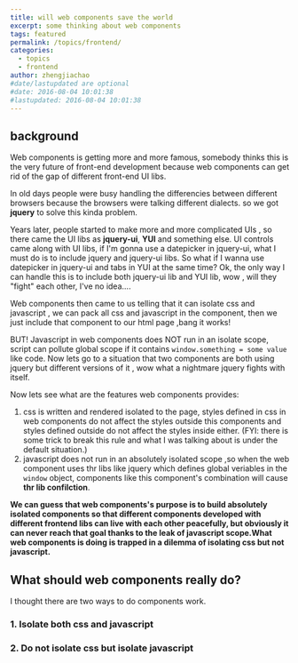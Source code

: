 ```yaml
---
title: will web components save the world
excerpt: some thinking about web components
tags: featured
permalink: /topics/frontend/
categories:
  - topics
  - frontend
author: zhengjiachao
#date/lastupdated are optional
#date: 2016-08-04 10:01:38
#lastupdated: 2016-08-04 10:01:38
---
```


## background ##

Web components is getting more and more famous, somebody thinks this is the very future of front-end development because web components can get rid of the gap of different front-end UI libs.

In old days people were busy handling the differencies between different browsers because the browsers were talking different dialects. so we got **jquery** to solve this kinda problem.

Years later, people started to make more and more complicated UIs , so there came the UI libs as **jquery-ui**, **YUI** and something else. UI controls came along with UI libs, if I'm gonna use a datepicker in jquery-ui, what I must do is to include jquery and jquery-ui libs. 
So what if I wanna use datepicker in jquery-ui and tabs in YUI at the same time? 
Ok, the only way I can handle this is to include both jquery-ui lib and YUI lib, wow , will they "fight" each other, I've no idea....

Web components then came to us telling that it can isolate css and javascript , we can pack all css and javascript in the component, then we just include that component to our html page ,bang it works!

BUT!
Javascript in web components does NOT run in an isolate scope, script can pollute global scope if it contains `window.something = some value` like code. Now lets go to a situation that two components are both using jquery but different versions of it , wow what a nightmare jquery fights with itself.

Now lets see what are the features web components provides:

1. css is written and rendered isolated to the page, styles defined in css in web components do not affect the styles outside this components and styles defined outside do not affect the styles inside either. (FYI: there is some trick to break this rule and what I was talking about is under the default situation.)
2. javascript does not run in an absolutely isolated scope ,so when the web component uses thr libs like jquery which defines global veriables in the `window` object, components like this component's combination will cause **thr lib confilction**.

**We can guess that web components's purpose is to build absolutely isolated components so that different components developed with different frontend libs can live with each other peacefully, but obviously it can never reach that goal thanks to the leak of javascript scope.What web components is doing is trapped in a dilemma of isolating css but not javascript.**

## What should web components really do? ##

I thought there are two ways to do components work.

### 1. Isolate both css and javascript ###



### 2. Do not isolate css but isolate javascript ###


